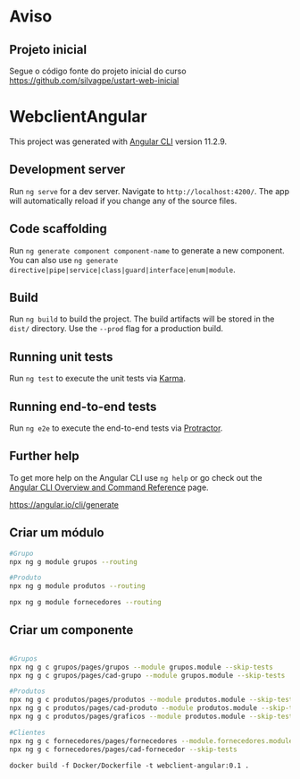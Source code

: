 # Aviso

## Projeto inicial

Segue o código fonte do projeto inicial do curso
https://github.com/silvagpe/ustart-web-inicial


# WebclientAngular

This project was generated with [Angular CLI](https://github.com/angular/angular-cli) version 11.2.9.

## Development server

Run `ng serve` for a dev server. Navigate to `http://localhost:4200/`. The app will automatically reload if you change any of the source files.

## Code scaffolding

Run `ng generate component component-name` to generate a new component. You can also use `ng generate directive|pipe|service|class|guard|interface|enum|module`.

## Build

Run `ng build` to build the project. The build artifacts will be stored in the `dist/` directory. Use the `--prod` flag for a production build.

## Running unit tests

Run `ng test` to execute the unit tests via [Karma](https://karma-runner.github.io).

## Running end-to-end tests

Run `ng e2e` to execute the end-to-end tests via [Protractor](http://www.protractortest.org/).

## Further help

To get more help on the Angular CLI use `ng help` or go check out the [Angular CLI Overview and Command Reference](https://angular.io/cli) page.

https://angular.io/cli/generate


## Criar um módulo
```bash
#Grupo
npx ng g module grupos --routing

#Produto
npx ng g module produtos --routing

npx ng g module fornecedores --routing

```

## Criar um componente
```bash

#Grupos
npx ng g c grupos/pages/grupos --module grupos.module --skip-tests
npx ng g c grupos/pages/cad-grupo --module grupos.module --skip-tests

#Produtos
npx ng g c produtos/pages/produtos --module produtos.module --skip-tests
npx ng g c produtos/pages/cad-produto --module produtos.module --skip-tests
npx ng g c produtos/pages/graficos --module produtos.module --skip-tests

#Clientes
npx ng g c fornecedores/pages/fornecedores --module.fornecedores.module --skip-tests
npx ng g c fornecedores/pages/cad-fornecedor --skip-tests


```


```
docker build -f Docker/Dockerfile -t webclient-angular:0.1 .
 
```